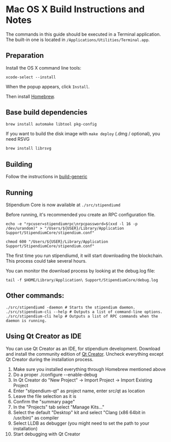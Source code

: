 Mac OS X Build Instructions and Notes
====================================
The commands in this guide should be executed in a Terminal application.
The built-in one is located in `/Applications/Utilities/Terminal.app`.

Preparation
-----------
Install the OS X command line tools:

`xcode-select --install`

When the popup appears, click `Install`.

Then install [Homebrew](https://brew.sh).

Base build dependencies
-----------------------

```bash
brew install automake libtool pkg-config
```

If you want to build the disk image with `make deploy` (.dmg / optional), you need RSVG
```bash
brew install librsvg
```

Building
--------

Follow the instructions in [build-generic](build-generic.md)

Running
-------

Stipendium Core is now available at `./src/stipendiumd`

Before running, it's recommended you create an RPC configuration file.

    echo -e "rpcuser=stipendiumrpc\nrpcpassword=$(xxd -l 16 -p /dev/urandom)" > "/Users/${USER}/Library/Application Support/StipendiumCore/stipendium.conf"

    chmod 600 "/Users/${USER}/Library/Application Support/StipendiumCore/stipendium.conf"

The first time you run stipendiumd, it will start downloading the blockchain. This process could take several hours.

You can monitor the download process by looking at the debug.log file:

    tail -f $HOME/Library/Application\ Support/StipendiumCore/debug.log

Other commands:
-------

    ./src/stipendiumd -daemon # Starts the stipendium daemon.
    ./src/stipendium-cli --help # Outputs a list of command-line options.
    ./src/stipendium-cli help # Outputs a list of RPC commands when the daemon is running.

Using Qt Creator as IDE
------------------------
You can use Qt Creator as an IDE, for stipendium development.
Download and install the community edition of [Qt Creator](https://www.qt.io/download/).
Uncheck everything except Qt Creator during the installation process.

1. Make sure you installed everything through Homebrew mentioned above
2. Do a proper ./configure --enable-debug
3. In Qt Creator do "New Project" -> Import Project -> Import Existing Project
4. Enter "stipendium-qt" as project name, enter src/qt as location
5. Leave the file selection as it is
6. Confirm the "summary page"
7. In the "Projects" tab select "Manage Kits..."
8. Select the default "Desktop" kit and select "Clang (x86 64bit in /usr/bin)" as compiler
9. Select LLDB as debugger (you might need to set the path to your installation)
10. Start debugging with Qt Creator
